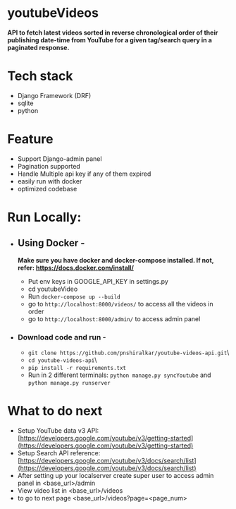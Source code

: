 # youtubeVideos

**API to fetch latest videos sorted in reverse chronological order of their publishing date-time from YouTube for a given tag/search query in a paginated response.**


# Tech stack
- Django Framework (DRF)
- sqlite 
- python


# Feature
- Support Django-admin panel 
- Pagination supported
- Handle Multiple api key if any of them expired
- easily run with docker
- optimized codebase

# Run Locally:

* ## Using Docker - 
   **Make sure you have docker and docker-compose installed. If not, refer: https://docs.docker.com/install/**
   - Put env keys in GOOGLE_API_KEY in settings.py
   - cd youtubeVideo
   - Run `docker-compose up --build` 
   - go to `http://localhost:8000/videos/` to access all the videos in order
   - go to `http://localhost:8000/admin/` to access admin panel
* ### Download code and run - 
    
    - `git clone https://github.com/pnshiralkar/youtube-videos-api.git`\
    - `cd youtube-videos-api`\
    - `pip install -r requirements.txt`
    - Run in 2 different terminals: `python manage.py syncYoutube` and `python manage.py runserver`

# What to do next
 - Setup YouTube data v3 API: [https://developers.google.com/youtube/v3/getting-started](https://developers.google.com/youtube/v3/getting-started)
 - Setup Search API reference: [https://developers.google.com/youtube/v3/docs/search/list](https://developers.google.com/youtube/v3/docs/search/list)
 - After setting up your localserver create super user to access admin panel in <base_url>/admin
 - View video list in <base_url>/videos
 - to go to next page <base_url>/videos?page=<page_num>

